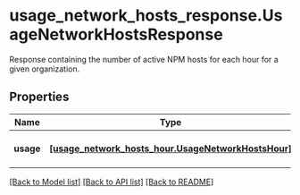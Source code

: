 # usage_network_hosts_response.UsageNetworkHostsResponse

Response containing the number of active NPM hosts for each hour for a given organization.
## Properties
Name | Type | Description | Notes
------------ | ------------- | ------------- | -------------
**usage** | [**[usage_network_hosts_hour.UsageNetworkHostsHour]**](UsageNetworkHostsHour.md) | Get hourly usage for NPM hosts. | [optional] 

[[Back to Model list]](../README.md#documentation-for-models) [[Back to API list]](../README.md#documentation-for-api-endpoints) [[Back to README]](../README.md)


